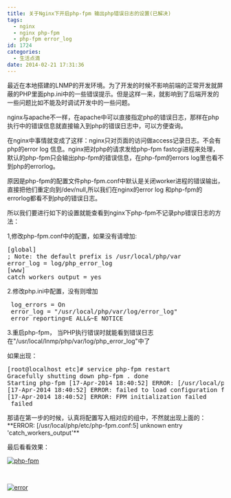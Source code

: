 ```yaml
---
title: 关于Nginx下开启php-fpm 输出php错误日志的设置(已解决)
tags:
  - nginx
  - nginx php-fpm
  - php-fpm error_log
id: 1724
categories:
  - 生活点滴
date: 2014-02-21 17:31:36
---
```


最近在本地搭建的LNMP的开发环境。为了开发的时候不影响前端的正常开发就屏蔽的PHP里面php.ini中的一些错误提示。但是这样一来，就影响到了后端开发的一些问题比如不能及时调试开发中的一些问题。

nginx与apache不一样，在apache中可以直接指定php的错误日志，那样在php执行中的错误信息就直接输入到php的错误日志中，可以方便查询。

在nginx中事情就变成了这样：nginx只对页面的访问做access记录日志。不会有php的error log 信息。nginx把对php的请求发给php-fpm fastcgi进程来处理，默认的php-fpm只会输出php-fpm的错误信息，在php-fpm的errors log里也看不到php的errorlog。

原因是php-fpm的配置文件php-fpm.conf中默认是关闭worker进程的错误输出，直接把他们重定向到/dev/null,所以我们在nginx的error log 和php-fpm的errorlog都看不到php的错误日志。

所以我们要进行如下的设置就能查看到nginx下php-fpm不记录php错误日志的方法：

1,修改php-fpm.conf中的配置，如果没有请增加:
<pre class="brush: bash; gutter: true">[global]
; Note: the default prefix is /usr/local/php/var
error_log = log/php_error_log 
[www]
catch_workers_output = yes</pre>
<div>

2.修改php.ini中配置，没有则增加
<pre class="brush: bash; gutter: true"> log_errors = On
 error_log = &quot;/usr/local/php/var/log/error_log&quot;
 error_reporting=E_ALL&amp;~E_NOTICE</pre>
3.重启php-fpm，
当PHP执行错误时就能看到错误日志在"/usr/local/lnmp/php/var/log/php_error_log"中了

</div>
<div>如果出现：</div>
<pre class="brush: bash; gutter: true">[root@localhost etc]# service php-fpm restart
Gracefully shutting down php-fpm . done
Starting php-fpm [17-Apr-2014 18:40:52] ERROR: [/usr/local/php/etc/php-fpm.conf:5] unknown entry &#039;catch_workers_
[17-Apr-2014 18:40:52] ERROR: failed to load configuration file &#039;/usr/local/php/etc/php-fpm.conf&#039;
[17-Apr-2014 18:40:52] ERROR: FPM initialization failed
 failed</pre>
那请在第一步的时候，认真将配置写入相对应的组中，不然就出现上面的：**ERROR: [/usr/local/php/etc/php-fpm.conf:5] unknown entry 'catch_workers_output'**

最后看看效果：

[![php-fpm](http://www.pooy.net/wp-content/uploads/2014/04/php-fpm.jpg)](http://www.pooy.net/wp-content/uploads/2014/04/php-fpm.jpg)

&nbsp;

[![error](http://www.pooy.net/wp-content/uploads/2014/04/error.jpg)](http://www.pooy.net/wp-content/uploads/2014/04/error.jpg)